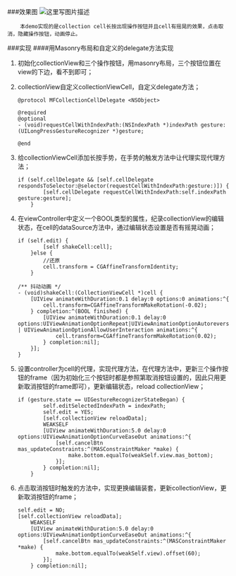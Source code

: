 ###效果图
![这里写图片描述](http://img.blog.csdn.net/20160816165932167)

		本demo实现的是collection cell长按出现操作按钮并且cell有摇晃的效果，点击取消，隐藏操作按钮，动画停止。

###实现
####用Masonry布局和自定义的delegate方法实现

 1. 初始化collectionView和三个操作按钮，用masonry布局，三个按钮位置在view的下边，看不到即可；
 2. collectionView自定义collectionViewCell，自定义delegate方法；

	```
	@protocol MFCollectionCellDelegate <NSObject>
	
	@required
	@optional
	- (void)requestCellWithIndexPath:(NSIndexPath *)indexPath gesture:(UILongPressGestureRecognizer *)gesture;
	
	@end
	```

 3. 给collectionViewCell添加长按手势，在手势的触发方法中让代理实现代理方法；

	```
	if (self.cellDelegate && [self.cellDelegate respondsToSelector:@selector(requestCellWithIndexPath:gesture:)]) {
	        [self.cellDelegate requestCellWithIndexPath:self.indexPath gesture:gesture];
	    }
	```
 4. 在viewController中定义一个BOOL类型的属性，纪录collectionView的编辑状态，在cell的dataSource方法中，通过编辑状态设置是否有摇晃动画；


	```
	if (self.edit) {
	        [self shakeCell:cell];
	    }else {
		    //还原
	        cell.transform = CGAffineTransformIdentity;
	    }
	```
	```
	/** 抖动动画 */
	- (void)shakeCell:(CollectionViewCell *)cell {
	    [UIView animateWithDuration:0.1 delay:0 options:0 animations:^{
	        cell.transform=CGAffineTransformMakeRotation(-0.02);
	    } completion:^(BOOL finished) {
	        [UIView animateWithDuration:0.1 delay:0 options:UIViewAnimationOptionRepeat|UIViewAnimationOptionAutoreverse | UIViewAnimationOptionAllowUserInteraction animations:^{
	            cell.transform=CGAffineTransformMakeRotation(0.02);
	        } completion:nil];
	    }];
	}
	```
 5. 设置controller为cell的代理，实现代理方法，在代理方法中，更新三个操作按钮的frame（因为初始化三个按钮时都是参照第取消按钮设置的，因此只用更新取消按钮的frame即可），更新编辑状态，reload collectionView；
	 

	```
	if (gesture.state == UIGestureRecognizerStateBegan) {
	        self.editSelectedIndexPath = indexPath;
	        self.edit = YES;
	        [self.collectionView reloadData];
	        WEAKSELF
	        [UIView animateWithDuration:5.0 delay:0 options:UIViewAnimationOptionCurveEaseOut animations:^{
	            [self.cancelBtn mas_updateConstraints:^(MASConstraintMaker *make) {
	                make.bottom.equalTo(weakSelf.view.mas_bottom);
	            }];
	        } completion:nil];
	    }
	```

 6. 点击取消按钮时触发的方法中，实现更换编辑装套，更新collectionView，更新取消按钮的frame；
 

	```
	self.edit = NO;
	[self.collectionView reloadData];
	    WEAKSELF
	    [UIView animateWithDuration:5.0 delay:0 options:UIViewAnimationOptionCurveEaseOut animations:^{
	        [self.cancelBtn mas_updateConstraints:^(MASConstraintMaker *make) {
	            make.bottom.equalTo(weakSelf.view).offset(60);
	        }];
	    } completion:nil];
	```
	